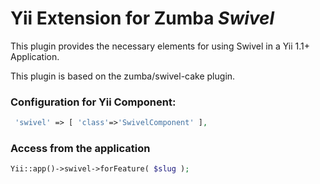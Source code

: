 # Yii Extension for Zumba ***Swivel***

This plugin provides the necessary elements for using Swivel in a Yii 1.1+ Application.

This plugin is based on the zumba/swivel-cake plugin.

### Configuration for Yii Component:


```php
 'swivel' => [ 'class'=>'SwivelComponent' ],
```

### Access from the application
```php
Yii::app()->swivel->forFeature( $slug );
```
